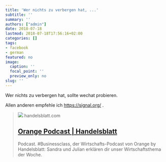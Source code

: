 ```yaml
---
title: 'Wer nichts zu verbergen hat, ...'
subtitle: ''
summary: ''
authors: ["admin"]
date: 2018-07-18
lastmod: 2018-07-18T17:56:16+02:00
categories: []
tags:
- facebook
- german
featured: no
image:
  caption: ''
  focal_point: ''
  preview_only: no
slug: ''
---
```

Wer nichts zu verbergen hat, sollte wechat probieren.

Allen anderen empfehle ich https://signal.org/ .
> [![](https://www.handelsblatt.com/images/opengraph_default_logo/8744082/2-formatOriginal.png)](https://orange.handelsblatt.com/artikel/43605)
> handelsblatt.com
> ## [Orange Podcast | Handelsblatt](https://orange.handelsblatt.com/artikel/43605)
>
>Podcast. #Businessclass, der Wirtschafts-Podcast von Orange by Handelsblatt: Sandra und Julian erklären dir unser Wirtschaftsthema der Woche.


